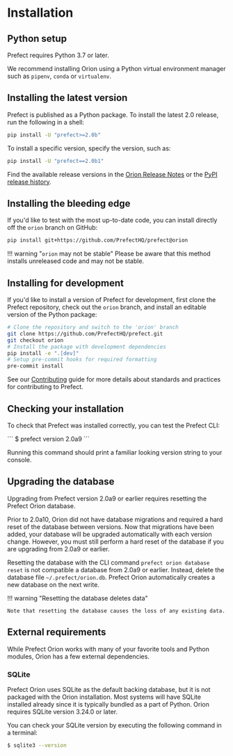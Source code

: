 # Installation

## Python setup

Prefect requires Python 3.7 or later.

We recommend installing Orion using a Python virtual environment manager such as `pipenv`, `conda` or `virtualenv`.

## Installing the latest version

Prefect is published as a Python package. To install the latest 2.0 release, run the following in a shell:

```bash
pip install -U "prefect>=2.0b"
```

To install a specific version, specify the version, such as:

```bash
pip install -U "prefect==2.0b1"
```

Find the available release versions in the [Orion Release Notes](https://github.com/PrefectHQ/prefect/blob/orion/RELEASE-NOTES.md) or the [PyPI release history](https://pypi.org/project/prefect/#history).

## Installing the bleeding edge

If you'd like to test with the most up-to-date code, you can install directly off the `orion` branch on GitHub:

```bash
pip install git+https://github.com/PrefectHQ/prefect@orion
```

!!! warning "`orion` may not be stable"
    Please be aware that this method installs unreleased code and may not be stable.

## Installing for development

If you'd like to install a version of Prefect for development, first clone the Prefect repository, check out the `orion` branch,
and install an editable version of the Python package:

```bash
# Clone the repository and switch to the 'orion' branch
git clone https://github.com/PrefectHQ/prefect.git
git checkout orion
# Install the package with development dependencies
pip install -e ".[dev]"
# Setup pre-commit hooks for required formatting
pre-commit install
```

See our [Contributing](/contributing/overview/) guide for more details about standards and practices for contributing to Prefect.

## Checking your installation

To check that Prefect was installed correctly, you can test the Prefect CLI:

<div class="termy">
```
$ prefect version
2.0a9
```
</div>

Running this command should print a familiar looking version string to your console.

## Upgrading the database

Upgrading from Prefect version 2.0a9 or earlier requires resetting the Prefect Orion database. 

Prior to 2.0a10, Orion did not have database migrations and required a hard reset of the database between versions. Now that migrations have been added, your database will be upgraded automatically with each version change. However, you must still perform a hard reset of the database if you are upgrading from 2.0a9 or earlier.

Resetting the database with the CLI command `prefect orion database reset` is not compatible a database from 2.0a9 or earlier. Instead, delete the database file `~/.prefect/orion.db`. Prefect Orion automatically creates a new database on the next write.

!!! warning "Resetting the database deletes data"

    Note that resetting the database causes the loss of any existing data. 

## External requirements

While Prefect Orion works with many of your favorite tools and Python modules, Orion has a few external dependencies.

### SQLite

Prefect Orion uses SQLite as the default backing database, but it is not packaged with the Orion installation. Most systems will have SQLite installed already since it is typically bundled as a part of Python. Orion requires SQLite version 3.24.0 or later.

You can check your SQLite version by executing the following command in a terminal:

```bash
$ sqlite3 --version
```